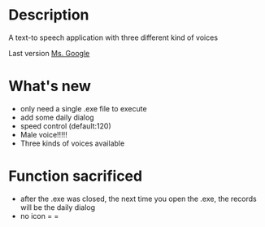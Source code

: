 # Description
A text-to speech application with three different kind of voices

Last version [Ms. Google](https://github.com/stanleyshen2003/Ms.google)

# What's new
- only need a single .exe file to execute
- add some daily dialog
- speed control (default:120)
- Male voice!!!!!
- Three kinds of voices available

# Function sacrificed
- after the .exe was closed, the next time you open the .exe, the records will be the daily dialog
- no icon = =
